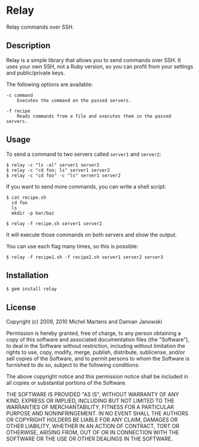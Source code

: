 Relay
=====

Relay commands over SSH.

Description
-----------

Relay is a simple library that allows you to send commands over SSH.
It uses your own SSH, not a Ruby version, so you can profit from your
settings and public/private keys.

The following options are available:

    -c command
        Executes the command on the passed servers.

    -f recipe
        Reads commands from a file and executes them in the passed servers.

Usage
-----

To send a command to two servers called `server1` and `server2`:

    $ relay -c "ls -al" server1 server2
    $ relay -c "cd foo; ls" server1 server2
    $ relay -c "cd foo" -c "ls" server1 server2

If you want to send more commands, you can write a shell script:

    $ cat recipe.sh
      cd foo
      ls
      mkdir -p bar/baz

    $ relay -f recipe.sh server1 server2

It will execute those commands on both servers and show the output.


You can use each flag many times, so this is possible:

    $ relay -f recipe1.sh -f recipe2.sh server1 server2 server3

Installation
------------

    $ gem install relay

License
-------

Copyright (c) 2009, 2010 Michel Martens and Damian Janowski

Permission is hereby granted, free of charge, to any person
obtaining a copy of this software and associated documentation
files (the "Software"), to deal in the Software without
restriction, including without limitation the rights to use,
copy, modify, merge, publish, distribute, sublicense, and/or sell
copies of the Software, and to permit persons to whom the
Software is furnished to do so, subject to the following
conditions:

The above copyright notice and this permission notice shall be
included in all copies or substantial portions of the Software.

THE SOFTWARE IS PROVIDED "AS IS", WITHOUT WARRANTY OF ANY KIND,
EXPRESS OR IMPLIED, INCLUDING BUT NOT LIMITED TO THE WARRANTIES
OF MERCHANTABILITY, FITNESS FOR A PARTICULAR PURPOSE AND
NONINFRINGEMENT. IN NO EVENT SHALL THE AUTHORS OR COPYRIGHT
HOLDERS BE LIABLE FOR ANY CLAIM, DAMAGES OR OTHER LIABILITY,
WHETHER IN AN ACTION OF CONTRACT, TORT OR OTHERWISE, ARISING
FROM, OUT OF OR IN CONNECTION WITH THE SOFTWARE OR THE USE OR
OTHER DEALINGS IN THE SOFTWARE.

